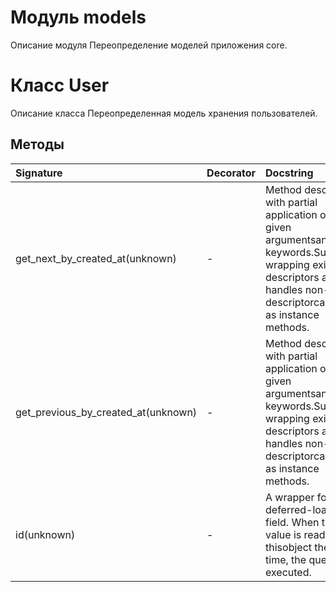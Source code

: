 # Модуль models

Описание модуля Переопределение моделей приложения core.

# Класс User

Описание класса Переопределенная модель хранения пользователей.

## Методы

| Signature                           | Decorator | Docstring                                                                                                                                                                     |
| :---------------------------------- | :-------- | :---------------------------------------------------------------------------------------------------------------------------------------------------------------------------- |
| get_next_by_created_at(unknown)     | -         | Method descriptor with partial application of the given argumentsand keywords.Supports wrapping existing descriptors and handles non-descriptorcallables as instance methods. |
| get_previous_by_created_at(unknown) | -         | Method descriptor with partial application of the given argumentsand keywords.Supports wrapping existing descriptors and handles non-descriptorcallables as instance methods. |
| id(unknown)                         | -         | A wrapper for a deferred-loading field. When the value is read from thisobject the first time, the query is executed.                                                         |